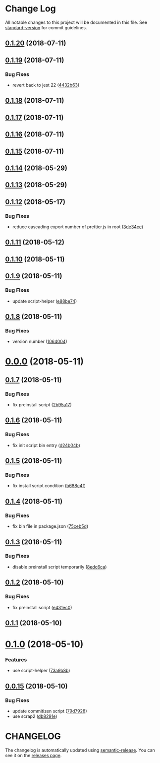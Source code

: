 # Change Log

All notable changes to this project will be documented in this file. See [standard-version](https://github.com/conventional-changelog/standard-version) for commit guidelines.

<a name="0.1.20"></a>
## [0.1.20](https://github.com/ozum/moe-scripts/compare/v0.1.19...v0.1.20) (2018-07-11)



<a name="0.1.19"></a>
## [0.1.19](https://github.com/ozum/moe-scripts/compare/v0.1.18...v0.1.19) (2018-07-11)


### Bug Fixes

* revert back to jest 22 ([4432b63](https://github.com/ozum/moe-scripts/commit/4432b63))



<a name="0.1.18"></a>
## [0.1.18](https://github.com/ozum/moe-scripts/compare/v0.1.17...v0.1.18) (2018-07-11)



<a name="0.1.17"></a>
## [0.1.17](https://github.com/ozum/moe-scripts/compare/v0.1.16...v0.1.17) (2018-07-11)



<a name="0.1.16"></a>
## [0.1.16](https://github.com/ozum/moe-scripts/compare/v0.1.15...v0.1.16) (2018-07-11)



<a name="0.1.15"></a>
## [0.1.15](https://github.com/ozum/moe-scripts/compare/v0.1.14...v0.1.15) (2018-07-11)



<a name="0.1.14"></a>
## [0.1.14](https://github.com/ozum/moe-scripts/compare/v0.1.13...v0.1.14) (2018-05-29)



<a name="0.1.13"></a>
## [0.1.13](https://github.com/ozum/moe-scripts/compare/v0.1.12...v0.1.13) (2018-05-29)



<a name="0.1.12"></a>
## [0.1.12](https://github.com/ozum/moe-scripts/compare/v0.1.11...v0.1.12) (2018-05-17)


### Bug Fixes

* reduce cascading export number of prettier.js in root ([3de34ce](https://github.com/ozum/moe-scripts/commit/3de34ce))



<a name="0.1.11"></a>
## [0.1.11](https://github.com/ozum/moe-scripts/compare/v0.1.10...v0.1.11) (2018-05-12)



<a name="0.1.10"></a>
## [0.1.10](https://github.com/ozum/moe-scripts/compare/v0.1.9...v0.1.10) (2018-05-11)



<a name="0.1.9"></a>
## [0.1.9](https://github.com/ozum/moe-scripts/compare/v0.1.8...v0.1.9) (2018-05-11)


### Bug Fixes

* update script-helper ([e88be74](https://github.com/ozum/moe-scripts/commit/e88be74))



<a name="0.1.8"></a>
## [0.1.8](https://github.com/ozum/moe-scripts/compare/v0.0.0...v0.1.8) (2018-05-11)


### Bug Fixes

* version number ([1064004](https://github.com/ozum/moe-scripts/commit/1064004))



<a name="0.0.0"></a>
# [0.0.0](https://github.com/ozum/moe-scripts/compare/v0.1.7...v0.0.0) (2018-05-11)



<a name="0.1.7"></a>
## [0.1.7](https://github.com/ozum/moe-scripts/compare/v0.1.6...v0.1.7) (2018-05-11)


### Bug Fixes

* fix preinstall script ([2b95a17](https://github.com/ozum/moe-scripts/commit/2b95a17))



<a name="0.1.6"></a>
## [0.1.6](https://github.com/ozum/moe-scripts/compare/v0.1.5...v0.1.6) (2018-05-11)


### Bug Fixes

* fix init script bin entry ([d24b04b](https://github.com/ozum/moe-scripts/commit/d24b04b))



<a name="0.1.5"></a>
## [0.1.5](https://github.com/ozum/moe-scripts/compare/v0.1.4...v0.1.5) (2018-05-11)


### Bug Fixes

* fix install script condition ([b688c4f](https://github.com/ozum/moe-scripts/commit/b688c4f))



<a name="0.1.4"></a>
## [0.1.4](https://github.com/ozum/moe-scripts/compare/v0.1.3...v0.1.4) (2018-05-11)


### Bug Fixes

* fix bin file in package.json ([75ceb5d](https://github.com/ozum/moe-scripts/commit/75ceb5d))



<a name="0.1.3"></a>
## [0.1.3](https://github.com/ozum/moe-scripts/compare/v0.1.2...v0.1.3) (2018-05-11)


### Bug Fixes

* disable preinstall script temporarily ([8edc6ca](https://github.com/ozum/moe-scripts/commit/8edc6ca))



<a name="0.1.2"></a>
## [0.1.2](https://github.com/ozum/moe-scripts/compare/v0.1.1...v0.1.2) (2018-05-10)


### Bug Fixes

* fix preinstall script ([e431ec0](https://github.com/ozum/moe-scripts/commit/e431ec0))



<a name="0.1.1"></a>
## [0.1.1](https://github.com/ozum/moe-scripts/compare/v0.1.0...v0.1.1) (2018-05-10)



<a name="0.1.0"></a>
# [0.1.0](https://github.com/ozum/moe-scripts/compare/v0.0.61...v0.1.0) (2018-05-10)


### Features

* use script-helper ([73a9b8b](https://github.com/ozum/moe-scripts/commit/73a9b8b))



<a name="0.0.15"></a>
## [0.0.15](https://github.com/ozum/scrap/compare/v0.0.14...v0.0.15) (2018-05-10)


### Bug Fixes

* update commitizen script ([79d7928](https://github.com/ozum/scrap/commit/79d7928))
* use scrap2 ([db8291e](https://github.com/ozum/scrap/commit/db8291e))



# CHANGELOG

The changelog is automatically updated using [semantic-release](https://github.com/semantic-release/semantic-release).
You can see it on the [releases page](../../releases).
